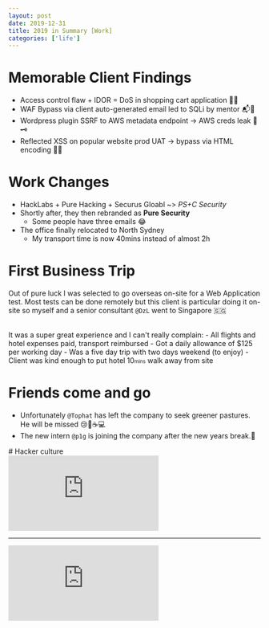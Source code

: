 ```yaml
---
layout: post
date: 2019-12-31
title: 2019 in Summary [Work]
categories: ['life']
---
```



# Memorable Client Findings
- Access control flaw + IDOR = DoS in shopping cart application :money_with_wings::shopping_cart:
- WAF Bypass via client auto-generated email led to SQLi by mentor :mailbox_with_mail::syringe:
- Wordpress plugin SSRF to AWS metadata endpoint -> AWS creds leak :satellite::old_key:
- Reflected XSS on popular website prod UAT -> bypass via HTML encoding :currency_exchange::boom:

<div class="divider"></div>

# Work Changes
- HackLabs + Pure Hacking + Securus Gloabl ~>  _PS+C Security_
- Shortly after, they then rebranded as **Pure Security**
     - Some people have three emails :joy: 
- The office finally relocated to North Sydney  
     - My transport time is now 40mins instead of almost 2h 

<div class="divider"></div>

# First Business Trip
Out of pure luck I was selected to go overseas on-site for a Web Application test. Most tests can be done remotely but this client is particular doing it on-site so myself and a senior consultant `@DzL` went to Singapore :singapore:  

<br/>  
It was a super great experience and I can't really complain:
- All flights and hotel expenses paid, transport reimbursed
- Got a daily allowance of $125 per working day
- Was a five day trip with two days weekend (to enjoy)
- Client was kind enough to put hotel 10<small style="font-size:10px;">mins</small> walk away from site


<div class="divider"></div>

# Friends come and go
- Unfortunately `@Tophat` has left the company to seek greener pastures.  
He will be missed :cry::tophat::coffee::computer:
- The new intern `@p1g` is joining the company after the new years break.:pig:  

<div class="divider"></div>
# Hacker culture

<div class="video-container"><iframe src="https://www.youtube.com/embed/7vkRTV2LnyY" frameborder="0" allowfullscreen></iframe></div>

---

<div class="video-container"><iframe src="https://www.youtube.com/embed/Sr8ILq1a_yw" frameborder="0" allowfullscreen></iframe></div>


